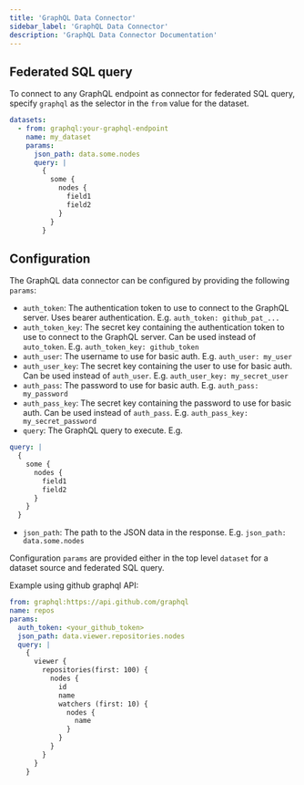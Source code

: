 ```yaml
---
title: 'GraphQL Data Connector'
sidebar_label: 'GraphQL Data Connector'
description: 'GraphQL Data Connector Documentation'
---
```


## Federated SQL query

To connect to any GraphQL endpoint as connector for federated SQL query, specify `graphql` as the selector in the `from` value for the dataset.

```yaml
datasets:
  - from: graphql:your-graphql-endpoint
    name: my_dataset
    params:
      json_path: data.some.nodes
      query: |
        {
          some {
            nodes {
              field1
              field2
            }
          }
        }
```

## Configuration

The GraphQL data connector can be configured by providing the following `params`:

- `auth_token`: The authentication token to use to connect to the GraphQL server. Uses bearer authentication. E.g. `auth_token: github_pat_...`
- `auth_token_key`: The secret key containing the authentication token to use to connect to the GraphQL server. Can be used instead of `auto_token`.
E.g. `auth_token_key: github_token`
- `auth_user`: The username to use for basic auth. E.g. `auth_user: my_user`
- `auth_user_key`: The secret key containing the user to use for basic auth. Can be used instead of `auth_user`. E.g. `auth_user_key: my_secret_user`
- `auth_pass`: The password to use for basic auth. E.g. `auth_pass: my_password`
- `auth_pass_key`: The secret key containing the password to use for basic auth. Can be used instead of `auth_pass`. E.g. `auth_pass_key: my_secret_password`
- `query`: The GraphQL query to execute. E.g.
```yaml
query: |
  {
    some {
      nodes {
        field1
        field2
      }
    }
  }
```
- `json_path`: The path to the JSON data in the response. E.g. `json_path: data.some.nodes`

Configuration `params` are provided either in the top level `dataset` for a dataset source and federated SQL query.

Example using github graphql API:
```yaml
from: graphql:https://api.github.com/graphql
name: repos
params:
  auth_token: <your_github_token>
  json_path: data.viewer.repositories.nodes
  query: |
    {
      viewer {
        repositories(first: 100) {
          nodes {
            id
            name
            watchers (first: 10) {
              nodes {
                name
              }
            }
          }
        }
      }
    }
```
